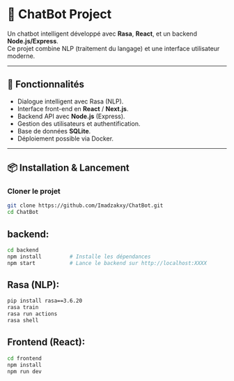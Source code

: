 # 🤖 ChatBot Project

Un chatbot intelligent développé avec **Rasa**, **React**, et un backend **Node.js/Express**.  
Ce projet combine NLP (traitement du langage) et une interface utilisateur moderne.

---

## 🚀 Fonctionnalités
- Dialogue intelligent avec Rasa (NLP).
- Interface front-end en **React** / **Next.js**.
- Backend API avec **Node.js** (Express).
- Gestion des utilisateurs et authentification.
- Base de données **SQLite**.
- Déploiement possible via Docker.

---

## 📦 Installation & Lancement

### Cloner le projet
```bash
git clone https://github.com/Imadzakxy/ChatBot.git
cd ChatBot
```
## backend:
```bash
cd backend
npm install         # Installe les dépendances
npm start           # Lance le backend sur http://localhost:XXXX
```
## Rasa (NLP):
```bash
pip install rasa==3.6.20
rasa train
rasa run actions
rasa shell
```
## Frontend (React):
```bash
cd frontend
npm install
npm run dev
